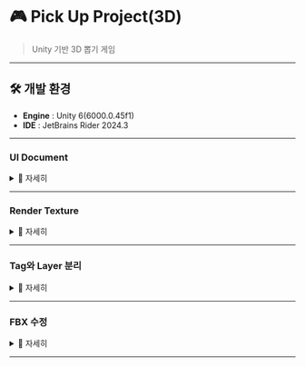 # 🎮 Pick Up Project(3D)
 
> Unity 기반 3D 뽑기 게임  

---

## 🛠 개발 환경
- **Engine** : Unity 6(6000.0.45f1)
- **IDE** : JetBrains Rider 2024.3

---

### UI Document
<details>
  <summary>🎇 자세히 </summary>
  
![image](https://github.com/user-attachments/assets/89d300f8-3fb6-4116-a065-5b9162461ea2)
![image](https://github.com/user-attachments/assets/50b8580e-3003-4844-b1f3-c84aa3527d56)
- UI Document (uxml, uss)

</details>

---

### Render Texture
<details>
  <summary>🎇 자세히 </summary>
  
![image](https://github.com/user-attachments/assets/fba66166-cfda-457e-a087-580975e340d0)
- 3D Particle -> 2D 처럼 보이게 (Camera 추가 설치)

</details>

---

### Tag와 Layer 분리

<details>
  <summary>🎇 자세히 </summary>
  
![image](https://github.com/user-attachments/assets/4c5f9902-605a-467e-969f-77f5d25ceba2)
- 순서
#### 1. Tag가 Prize인 선물을 대상으로 Collision 충돌 처리
####  2. 선물마다 Layer을 지정한 후 Layer(int)으로 선물마다 다르게 구현


</details>

---

### FBX 수정
<details>
  <summary>🎇 자세히 </summary>

#### URP
![image](https://github.com/user-attachments/assets/9cfc1543-1366-4b1d-b1e2-d7799b5c5618)
외부 FBX자료에서 사용하는 Material의 URP를 설정

#### Animation
![image](https://github.com/user-attachments/assets/9a00c796-499a-4851-b68a-04c95024db95)
각 집게마다 콜라이더 지정 후, 애니메이션 생성성

</details>

---
